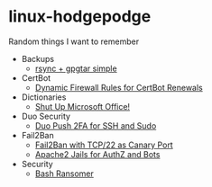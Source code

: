 # linux-hodgepodge
Random things I want to remember


- Backups
  - [rsync + gpgtar simple](https://github.com/tchcx/linux-hodgepodge/blob/main/backups/rsync_gpgtar_simple.sh)
- CertBot
  - [Dynamic Firewall Rules for CertBot Renewals](https://github.com/tchcx/linux-hodgepodge/blob/main/certbot/dynamic_firewall_config.md)
- Dictionaries
  - [Shut Up Microsoft Office!](https://github.com/tchcx/linux-hodgepodge/tree/main/Dictionaries/shut_up_ms_office)
- Duo Security
  - [Duo Push 2FA for SSH and Sudo](https://github.com/tchcx/linux-hodgepodge/blob/main/duo/pam_duo.md)
- Fail2Ban
  - [Fail2Ban with TCP/22 as Canary Port](https://github.com/tchcx/linux-hodgepodge/blob/main/fail2ban/ssh-canary-port.md)
  - [Apache2 Jails for AuthZ and Bots](https://github.com/tchcx/linux-hodgepodge/blob/main/fail2ban/apache2-jails.md)
- Security
  - [Bash Ransomer](https://github.com/tchcx/linux-hodgepodge/tree/main/security/bash_ransomer)

